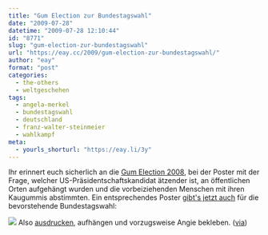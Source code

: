 ```yaml
---
title: "Gum Election zur Bundestagswahl"
date: "2009-07-28"
datetime: "2009-07-28 12:10:44"
id: "8771"
slug: "gum-election-zur-bundestagswahl"
url: "https://eay.cc/2009/gum-election-zur-bundestagswahl/"
author: "eay"
format: "post"
categories:
  - the-others
  - weltgeschehen
tags:
  - angela-merkel
  - bundestagswahl
  - deutschland
  - franz-walter-steinmeier
  - wahlkampf
meta:
  - yourls_shorturl: "https://eay.li/3y"
---
```


Ihr erinnert euch sicherlich an die [Gum Election 2008](//eay.cc/2008/kaugummiwahl/), bei der Poster mit der Frage, welcher US-Präsidentschaftskandidat ätzender ist, an öffentlichen Orten aufgehängt wurden und die vorbeiziehenden Menschen mit ihren Kaugummis abstimmten. Ein entsprechendes Poster [gibt's jetzt auch](http://gumelection2009.wordpress.com/) für die bevorstehende Bundestagswahl:

![](https://eay.cc/uploads/2009/gumelection09.gif) Also [ausdrucken](http://komiksoj.ko.funpic.de/kroma/gum-election2.jpg), aufhängen und vorzugsweise Angie bekleben. ([via](http://www.rebelart.net/diary/?p=1694))
